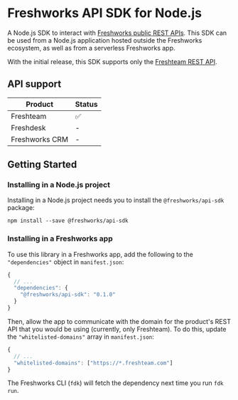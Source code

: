 # Freshworks API SDK for Node.js

A Node.js SDK to interact with [Freshworks public REST APIs](https://developers.freshworks.com/documentation/). This SDK can be used from a Node.js application hosted outside the Freshworks ecosystem, as well as from a serverless Freshworks app.

With the initial release, this SDK supports only the [Freshteam REST API](https://developers.freshteam.com/api/).

## API support

| Product        | Status |
| -------------- | ------ |
| Freshteam      | ✅     |
| Freshdesk      | -      |
| Freshworks CRM | -      |

## Getting Started

### Installing in a Node.js project

Installing in a Node.js project needs you to install the `@freshworks/api-sdk` package:

```
npm install --save @freshworks/api-sdk
```

### Installing in a Freshworks app

To use this library in a Freshworks app, add the following to the `"dependencies"` object in `manifest.json`:

```js
{
  // ...
  "dependencies": {
    "@freshworks/api-sdk": "0.1.0"
  }
}
```

Then, allow the app to communicate with the domain for the product's REST API that you would be using (currently, only Freshteam). To do this, update the `"whitelisted-domains"` array in `manifest.json`:

```js
{
  // ...
  "whitelisted-domains": ["https://*.freshteam.com"]
}
```

The Freshworks CLI (`fdk`) will fetch the dependency next time you run `fdk run`.
